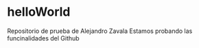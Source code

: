 # helloWorld
Repositorio de prueba de Alejandro Zavala
Estamos probando las funcinalidades del Github
